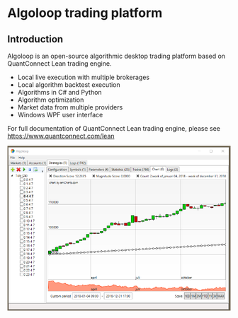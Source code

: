 Algoloop trading platform
=========

## Introduction ##
Algoloop is an open-source algorithmic desktop trading platform based on QuantConnect Lean trading engine. 
- Local live execution with multiple brokerages
- Local algorithm backtest execution
- Algorithms in C# and Python
- Algorithm optimization
- Market data from multiple providers
- Windows WPF user interface

For full documentation of QuantConnect Lean trading engine, please see https://www.quantconnect.com/lean

![alt tag](Algoloop/Doc/Chart.png)